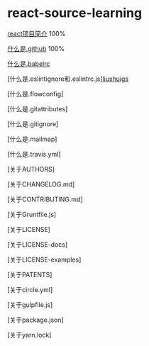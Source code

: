 # react-source-learning

[react项目简介](root/intro.md) 100%

[什么是.github](root/what-is-dot-github.md) 100%

[什么是.babelrc](root/what-is-dot-babelrc.md)

[什么是.eslintignore和.eslintrc.js][liushuigs](https://github.com/liushuigs)

[什么是.flowconfig]

[什么是.gitattributes]

[什么是.gitignore]

[什么是.mailmap]

[什么是.travis.yml]

[关于AUTHORS]

[关于CHANGELOG.md]

[关于CONTRIBUTING.md]

[关于Gruntfile.js]

[关于LICENSE]

[关于LICENSE-docs]

[关于LICENSE-examples]

[关于PATENTS]

[关于circle.yml]

[关于gulpfile.js]

[关于package.json]

[关于yarn.lock]